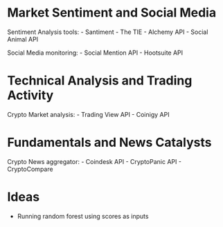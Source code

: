 # Market Sentiment and Social Media
  Sentiment Analysis tools:
    - Santiment
    - The TIE
    - Alchemy API
    - Social Animal API

  Social Media monitoring:
    - Social Mention API
    - Hootsuite API

# Technical Analysis and Trading Activity
  Crypto Market analysis:
    - Trading View API
    - Coinigy API

# Fundamentals and News Catalysts
  Crypto News aggregator:
    - Coindesk API
    - CryptoPanic API
    - CryptoCompare

# Ideas
- Running random forest using scores as inputs
